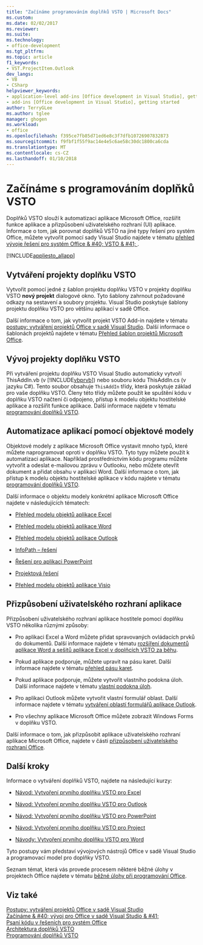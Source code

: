 ```yaml
---
title: "Začínáme programováním doplňků VSTO | Microsoft Docs"
ms.custom: 
ms.date: 02/02/2017
ms.reviewer: 
ms.suite: 
ms.technology:
- office-development
ms.tgt_pltfrm: 
ms.topic: article
f1_keywords:
- VST.ProjectItem.Outlook
dev_langs:
- VB
- CSharp
helpviewer_keywords:
- application-level add-ins [Office development in Visual Studio], getting started
- add-ins [Office development in Visual Studio], getting started
author: TerryGLee
ms.author: tglee
manager: ghogen
ms.workload:
- office
ms.openlocfilehash: f395ce7fb85d71ed6e8c3f7dfb10726907832873
ms.sourcegitcommit: f9fbf1f55f9ac14e4e5c6ae58c30dc1800ca6cda
ms.translationtype: MT
ms.contentlocale: cs-CZ
ms.lasthandoff: 01/10/2018
---
```

# <a name="getting-started-programming-vsto-add-ins"></a>Začínáme s programováním doplňků VSTO
  Doplňků VSTO slouží k automatizaci aplikace Microsoft Office, rozšířit funkce aplikace a přizpůsobení uživatelského rozhraní (UI) aplikace. Informace o tom, jak porovnat doplňků VSTO na jiné typy řešení pro systém Office, můžete vytvořit pomocí sady Visual Studio najdete v tématu [přehled vývoje řešení pro systém Office & #40; VSTO & #41; ](../vsto/office-solutions-development-overview-vsto.md).  
  
 [!INCLUDE[appliesto_allapp](../vsto/includes/appliesto-allapp-md.md)]  
  
## <a name="creating-vsto-add-in-projects"></a>Vytváření projekty doplňku VSTO  
 Vytvořit pomocí jedné z šablon projektu doplňku VSTO v projekty doplňku VSTO **nový projekt** dialogové okno. Tyto šablony zahrnout požadované odkazy na sestavení a soubory projektu. Visual Studio poskytuje šablony projektu doplňku VSTO pro většinu aplikací v sadě Office.  
  
 Další informace o tom, jak vytvořit projekt VSTO Add-in najdete v tématu [postupy: vytváření projektů Office v sadě Visual Studio](../vsto/how-to-create-office-projects-in-visual-studio.md). Další informace o šablonách projektů najdete v tématu [Přehled šablon projektů Microsoft Office](../vsto/office-project-templates-overview.md).  
  
## <a name="developing-vsto-add-in-projects"></a>Vývoj projekty doplňku VSTO  
 Při vytváření projektu doplňku VSTO Visual Studio automaticky vytvoří ThisAddIn.vb (v [!INCLUDE[vbprvb](../sharepoint/includes/vbprvb-md.md)]) nebo souboru kódu ThisAddIn.cs (v jazyku C#). Tento soubor obsahuje `ThisAddIn` třídy, která poskytuje základ pro vaše doplňku VSTO. Členy této třídy můžete použít ke spuštění kódu v doplňku VSTO načtení či odpojeno, přístup k modelu objektu hostitelské aplikace a rozšířit funkce aplikace. Další informace najdete v tématu [programování doplňků VSTO](../vsto/programming-vsto-add-ins.md).  
  
## <a name="automating-applications-by-using-the-object-models"></a>Automatizace aplikací pomocí objektové modely  
 Objektové modely z aplikace Microsoft Office vystavit mnoho typů, které můžete naprogramovat oproti v doplňku VSTO. Tyto typy můžete použít k automatizaci aplikace. Například prostřednictvím kódu programu můžete vytvořit a odeslat e-mailovou zprávu v Outlooku, nebo můžete otevřít dokument a přidat obsahu v aplikaci Word. Další informace o tom, jak přístup k modelu objektu hostitelské aplikace v kódu najdete v tématu [programování doplňků VSTO](../vsto/programming-vsto-add-ins.md).  
  
 Další informace o objektu modely konkrétní aplikace Microsoft Office najdete v následujících tématech:  
  
-   [Přehled modelu objektů aplikace Excel](../vsto/excel-object-model-overview.md)  
  
-   [Přehled modelu objektů aplikace Word](../vsto/word-object-model-overview.md)  
  
-   [Přehled modelu objektů aplikace Outlook](../vsto/outlook-object-model-overview.md)  
  
-   [InfoPath – řešení](../vsto/infopath-solutions.md)  
  
-   [Řešení pro aplikaci PowerPoint](../vsto/powerpoint-solutions.md)  
  
-   [Projektová řešení](../vsto/project-solutions.md)  
  
-   [Přehled modelu objektů aplikace Visio](../vsto/visio-object-model-overview.md)  
  
## <a name="customizing-the-user-interface-of-applications"></a>Přizpůsobení uživatelského rozhraní aplikace  
 Přizpůsobení uživatelského rozhraní aplikace hostitele pomocí doplňku VSTO několika různými způsoby:  
  
-   Pro aplikaci Excel a Word můžete přidat spravovaných ovládacích prvků do dokumentů. Další informace najdete v tématu [rozšíření dokumentů aplikace Word a sešitů aplikace Excel v doplňcích VSTO za běhu](../vsto/extending-word-documents-and-excel-workbooks-in-vsto-add-ins-at-run-time.md).  
  
-   Pokud aplikace podporuje, můžete upravit na pásu karet. Další informace najdete v tématu [přehled pásu karet](../vsto/ribbon-overview.md).  
  
-   Pokud aplikace podporuje, můžete vytvořit vlastního podokna úloh. Další informace najdete v tématu [vlastní podokna úloh](../vsto/custom-task-panes.md).  
  
-   Pro aplikaci Outlook můžete vytvořit vlastní formulář oblast. Další informace najdete v tématu [vytváření oblastí formulářů aplikace Outlook](../vsto/creating-outlook-form-regions.md).  
  
-   Pro všechny aplikace Microsoft Office můžete zobrazit Windows Forms v doplňku VSTO.  
  
 Další informace o tom, jak přizpůsobit aplikace uživatelského rozhraní aplikace Microsoft Office, najdete v části [přizpůsobení uživatelského rozhraní Office](../vsto/office-ui-customization.md).  
  
## <a name="next-steps"></a>Další kroky  
 Informace o vytváření doplňků VSTO, najdete na následující kurzy:  
  
-   [Návod: Vytvoření prvního doplňku VSTO pro Excel](../vsto/walkthrough-creating-your-first-vsto-add-in-for-excel.md)  
  
-   [Návod: Vytvoření prvního doplňku VSTO pro Outlook](../vsto/walkthrough-creating-your-first-vsto-add-in-for-outlook.md)  
  
-   [Návod: Vytvoření prvního doplňku VSTO pro PowerPoint](../vsto/walkthrough-creating-your-first-vsto-add-in-for-powerpoint.md)  
  
-   [Návod: Vytvoření prvního doplňku VSTO pro Project](../vsto/walkthrough-creating-your-first-vsto-add-in-for-project.md)  
  
-   [Návody: Vytvoření prvního doplňku VSTO pro Word](../vsto/walkthrough-creating-your-first-vsto-add-in-for-word.md)  
  
 Tyto postupy vám představí vývojových nástrojů Office v sadě Visual Studio a programovací model pro doplňky VSTO.  
  
 Seznam témat, která vás provede procesem některé běžné úlohy v projektech Office najdete v tématu [běžné úlohy při programování Office](../vsto/common-tasks-in-office-programming.md).  
  
## <a name="see-also"></a>Viz také  
 [Postupy: vytváření projektů Office v sadě Visual Studio](../vsto/how-to-create-office-projects-in-visual-studio.md)   
 [Začínáme & #40; vývoj pro Office v sadě Visual Studio & #41;](../vsto/getting-started-office-development-in-visual-studio.md)   
 [Psaní kódu v řešeních pro systém Office](../vsto/writing-code-in-office-solutions.md)   
 [Architektura doplňků VSTO](../vsto/architecture-of-vsto-add-ins.md)   
 [Programování doplňků VSTO](../vsto/programming-vsto-add-ins.md)  
  
  